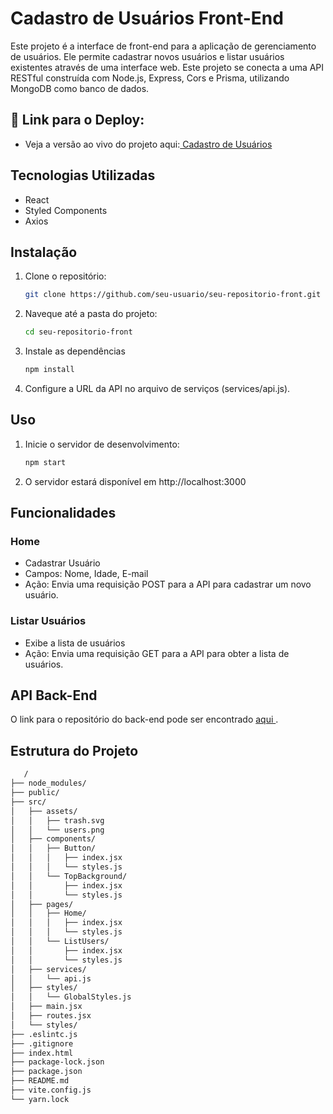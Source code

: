 # Cadastro de Usuários Front-End
Este projeto é a interface de front-end para a aplicação de gerenciamento de usuários. Ele permite cadastrar novos usuários e listar usuários existentes através de uma interface web. Este projeto se conecta a uma API RESTful construída com Node.js, Express, Cors e Prisma, utilizando MongoDB como banco de dados.

## 🔗 Link para o Deploy: 
* Veja a versão ao vivo do projeto aqui:<a href="https://react-cad-de-usuarios.netlify.app/"> Cadastro de Usuários </a>

## Tecnologias Utilizadas
* React
* Styled Components
* Axios

## Instalação
1. Clone o repositório:
   ```sh
   git clone https://github.com/seu-usuario/seu-repositorio-front.git

2. Naveque até a pasta do projeto: 
    ```sh
    cd seu-repositorio-front

3. Instale as dependências 
    ```sh
    npm install

4. Configure a URL da API no arquivo de serviços (services/api.js). 


## Uso

1. Inicie o servidor de desenvolvimento:
   ```sh
   npm start

2. O servidor estará disponível em http://localhost:3000

## Funcionalidades
### Home
* Cadastrar Usuário
* Campos: Nome, Idade, E-mail
* Ação: Envia uma requisição POST para a API para cadastrar um novo usuário.

### Listar Usuários
* Exibe a lista de usuários
* Ação: Envia uma requisição GET para a API para obter a lista de usuários.


## API Back-End
O link para o repositório do back-end pode ser encontrado  <a href="https://github.com/mleilane/API-Cadastro-De-Usuarios" > aqui </a>.

## Estrutura do Projeto
```sh
   /
├── node_modules/
├── public/
├── src/
│   ├── assets/
│   │   ├── trash.svg
│   │   └── users.png
│   ├── components/
│   │   ├── Button/
│   │   │   ├── index.jsx
│   │   │   └── styles.js
│   │   └── TopBackground/
│   │       ├── index.jsx
│   │       └── styles.js
│   ├── pages/
│   │   ├── Home/
│   │   │   ├── index.jsx
│   │   │   └── styles.js
│   │   └── ListUsers/
│   │       ├── index.jsx
│   │       └── styles.js
│   ├── services/
│   │   └── api.js
│   ├── styles/
│   │   └── GlobalStyles.js
│   ├── main.jsx
│   ├── routes.jsx
│   └── styles/
├── .eslintc.js
├── .gitignore
├── index.html
├── package-lock.json
├── package.json
├── README.md
├── vite.config.js
└── yarn.lock


